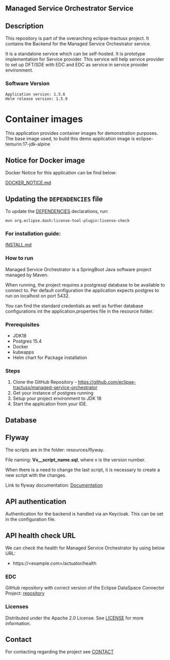 ## Managed Service Orchestrator Service

## Description

This repository is part of the overarching eclipse-tractusx project. It contains the Backend for the Managed Service Orchestrator service.

It is a standalone service which can be self-hosted.
It is prototype implementation for Service provider.
This service will help service provider to set up DFT/SDE with EDC and EDC as service in service provider environment.


### Software Version

```shell
Application version: 1.5.6
Helm release version: 1.5.9
```

# Container images

This application provides container images for demonstration purposes. The base image used, to build this demo application image is eclipse-temurin:17-jdk-alpine

## Notice for Docker image

Docker Notice for this application can be find below:

 [DOCKER_NOTICE.md](DOCKER_NOTICE.md)

## Updating the `DEPENDENCIES` file

To update the [DEPENDENCIES](./DEPENDENCIES) declarations, run:

```shell
mvn org.eclipse.dash:license-tool-plugin:license-check
```

### For installation guide:

[INSTALL.md](INSTALL.md)


### How to run

Managed Service Orchestrator is a SpringBoot Java software project managed by Maven.

When running, the project requires a postgresql database to be available to connect to. Per default configuration the application expects postgres to run on localhost on port 5432.

You can find the standard credentials as well as further database configurations int the application.properties file in the resource folder.


### Prerequisites
- JDK18
- Postgres 15.4
- Docker
- kubeapps
- Helm chart for Package installation

### Steps
1. Clone the GitHub Repository - https://github.com/eclipse-tractusx/managed-service-orchestrator
2. Get your instance of postgres running
3. Setup your project environment to JDK 18
4. Start the application from your IDE.

## Database
## Flyway
The scripts are in the folder: resources/flyway.<p>
File naming: <b>Vx__script_name.sql</b>, where x is the version number. <p>
When there is a need to change the last script, it is necessary to create a new script with the changes.

Link to flyway documentation: [Documentation](https://flywaydb.org/documentation/)

## API authentication
Authentication for the backend is handled via an Keycloak. This can be set in the configuration file.

## API health check URL
We can check the health for Managed Service Orchestrator by using below URL:
- https://<example.com>/actuator/health

### EDC
GitHub repository with correct version of the Eclipse DataSpace Connector Project: [repository](https://github.com/catenax-ng/product-edc)

### Licenses
Distributed under the Apache 2.0 License. See [LICENSE](LICENSE) for more information.

## Contact

For contacting regarding the project see [CONTACT](CONTACT.md)

